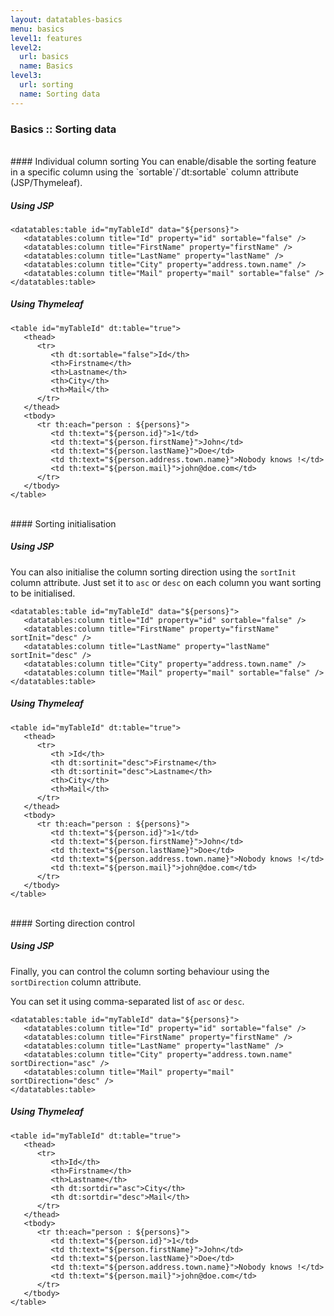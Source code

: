 ```yaml
---
layout: datatables-basics
menu: basics
level1: features
level2:
  url: basics
  name: Basics
level3:
  url: sorting
  name: Sorting data
---
```


### Basics :: Sorting data

<br />
#### Individual column sorting
You can enable/disable the sorting feature in a specific column using the `sortable`/`dt:sortable` column attribute (JSP/Thymeleaf).

##### Using JSP

	<datatables:table id="myTableId" data="${persons}">
	   <datatables:column title="Id" property="id" sortable="false" />
	   <datatables:column title="FirstName" property="firstName" />
	   <datatables:column title="LastName" property="lastName" />
	   <datatables:column title="City" property="address.town.name" />
	   <datatables:column title="Mail" property="mail" sortable="false" />
	</datatables:table>

##### Using Thymeleaf

	<table id="myTableId" dt:table="true">
	   <thead>
	      <tr>
	         <th dt:sortable="false">Id</th>
	         <th>Firstname</th>
	         <th>Lastname</th>
	         <th>City</th>
	         <th>Mail</th>
	      </tr>
	   </thead>
	   <tbody>
	      <tr th:each="person : ${persons}">
	         <td th:text="${person.id}">1</td>
	         <td th:text="${person.firstName}">John</td>
	         <td th:text="${person.lastName}">Doe</td>
	         <td th:text="${person.address.town.name}">Nobody knows !</td>
	         <td th:text="${person.mail}">john@doe.com</td>
	      </tr>
	   </tbody>
	</table>

<br />
#### Sorting initialisation

##### Using JSP
You can also initialise the column sorting direction using the `sortInit` column attribute.
Just set it to `asc` or `desc` on each column you want sorting to be initialised.

	<datatables:table id="myTableId" data="${persons}">
	   <datatables:column title="Id" property="id" sortable="false" />
	   <datatables:column title="FirstName" property="firstName" sortInit="desc" />
	   <datatables:column title="LastName" property="lastName" sortInit="desc" />
	   <datatables:column title="City" property="address.town.name" />
	   <datatables:column title="Mail" property="mail" sortable="false" />
	</datatables:table>

##### Using Thymeleaf

	<table id="myTableId" dt:table="true">
	   <thead>
	      <tr>
	         <th >Id</th>
	         <th dt:sortinit="desc">Firstname</th>
	         <th dt:sortinit="desc">Lastname</th>
	         <th>City</th>
	         <th>Mail</th>
	      </tr>
	   </thead>
	   <tbody>
	      <tr th:each="person : ${persons}">
	         <td th:text="${person.id}">1</td>
	         <td th:text="${person.firstName}">John</td>
	         <td th:text="${person.lastName}">Doe</td>
	         <td th:text="${person.address.town.name}">Nobody knows !</td>
	         <td th:text="${person.mail}">john@doe.com</td>
	      </tr>
	   </tbody>
	</table>

<br />
#### Sorting direction control

##### Using JSP
Finally, you can control the column sorting behaviour using the `sortDirection` column attribute.

You can set it using comma-separated list of `asc` or `desc`.

	<datatables:table id="myTableId" data="${persons}">
	   <datatables:column title="Id" property="id" sortable="false" />
	   <datatables:column title="FirstName" property="firstName" />
	   <datatables:column title="LastName" property="lastName" />
	   <datatables:column title="City" property="address.town.name" sortDirection="asc" />
	   <datatables:column title="Mail" property="mail" sortDirection="desc" />
	</datatables:table>

##### Using Thymeleaf

	<table id="myTableId" dt:table="true">
	   <thead>
	      <tr>
	         <th>Id</th>
	         <th>Firstname</th>
	         <th>Lastname</th>
	         <th dt:sortdir="asc">City</th>
	         <th dt:sortdir="desc">Mail</th>
	      </tr>
	   </thead>
	   <tbody>
	      <tr th:each="person : ${persons}">
	         <td th:text="${person.id}">1</td>
	         <td th:text="${person.firstName}">John</td>
	         <td th:text="${person.lastName}">Doe</td>
	         <td th:text="${person.address.town.name}">Nobody knows !</td>
	         <td th:text="${person.mail}">john@doe.com</td>
	      </tr>
	   </tbody>
	</table>